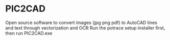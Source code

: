 # PIC2CAD
Open source software to convert images (jpg png pdf) to AutoCAD lines and text through vectorization and OCR
Run the potrace setup installer first, then run PIC2CAD.exe
